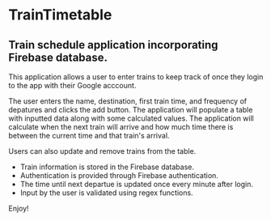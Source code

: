 # TrainTimetable
## Train schedule application incorporating Firebase database.

  This application allows a user to enter trains to keep track of once they
login to the app with their Google acccount. 

  The user enters the name, destination, first train time, and frequency of
depatures and clicks the add button.  The application will populate a table
with inputted data along with some calculated values.  The application will
calculate when the next train will arrive and how much time there is between
the current time and that train's arrival.  

  Users can also update and remove trains from the table.

- Train information is stored in the Firebase database.
- Authentication is provided through Firebase authentication.
- The time until next departue is updated once every minute after login.
- Input by the user is validated using regex functions.


Enjoy!
